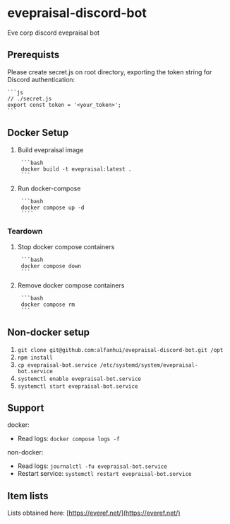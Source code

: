 # evepraisal-discord-bot

Eve corp discord evepraisal bot

## Prerequists

Please create secret.js on root directory, exporting the token string for Discord authentication:

    ```js
    // ./secret.js
    export const token = '<your_token>';
    ```

## Docker Setup

1. Build evepraisal image

        ```bash
        docker build -t evepraisal:latest .
        ```

2. Run docker-compose

        ```bash
        docker compose up -d
        ````

### Teardown

1. Stop docker compose containers

        ```bash
        docker compose down
        ```

2. Remove docker compose containers

        ```bash
        docker compose rm
        ```

## Non-docker setup

1. `git clone git@github.com:alfanhui/evepraisal-discord-bot.git /opt`
2. `npm install`
3. `cp evepraisal-bot.service /etc/systemd/system/evepraisal-bot.service`
4. `systemctl enable evepraisal-bot.service`
5. `systemctl start evepraisal-bot.service`

## Support

docker:

- Read logs: `docker compose logs -f`

non-docker:

- Read logs: `journalctl -fu evepraisal-bot.service`
- Restart service: `systemctl restart evepraisal-bot.service`

## Item lists

Lists obtained here: [https://everef.net/](https://everef.net/)
